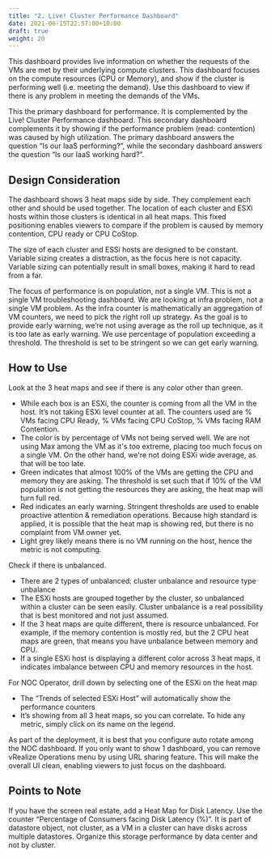 ```yaml
---
title: "2. Live! Cluster Performance Dashboard"
date: 2021-06-15T22:57:00+10:00
draft: true
weight: 20
---
```


This dashboard provides live information on whether the requests of the VMs are met by their underlying compute clusters. This dashboard focuses on the compute resources (CPU or Memory), and show if the cluster is performing well (i.e. meeting the demand). Use this dashboard to view if there is any problem in meeting the demands of the VMs.

This the primary dashboard for performance. It is complemented by the Live! Cluster Performance dashboard. This secondary dashboard complements it by showing if the performance problem (read: contention) was caused by high utilization. The primary dashboard answers the question “Is our IaaS performing?”, while the secondary dashboard answers the question “Is our IaaS working hard?”.

## Design Consideration

The dashboard shows 3 heat maps side by side. They complement each other and should be used together. The location of each cluster and ESXi hosts within those clusters is identical in all heat maps. This fixed positioning enables viewers to compare if the problem is caused by memory contention, CPU ready or CPU CoStop.

The size of each cluster and ESSi hosts are designed to be constant. Variable sizing creates a distraction, as the focus here is not capacity. Variable sizing can potentially result in small boxes, making it hard to read from a far. 

The focus of performance is on population, not a single VM. This is not a single VM troubleshooting dashboard. We are looking at infra problem, not a single VM problem. As the infra counter is mathematically an aggregation of VM counters, we need to pick the right roll up strategy. As the goal is to provide early warning, we’re not using average as the roll up technique, as it is too late as early warning. We use percentage of population exceeding a threshold. The threshold is set to be stringent so we can get early warning.

## How to Use

Look at the 3 heat maps and see if there is any color other than green.
- While each box is an ESXi, the counter is coming from all the VM in the host. It’s not taking ESXi level counter at all. The counters used are % VMs facing CPU Ready, % VMs facing CPU CoStop, % VMs facing RAM Contention. 
- The color is by percentage of VMs not being served well. We are not using Max among the VM as it's too extreme, placing too much focus on a single VM. On the other hand, we're not doing ESXi wide average, as that will be too late.
- Green indicates that almost 100% of the VMs are getting the CPU and memory they are asking. The threshold is set such that if 10% of the VM population is not getting the resources they are asking, the heat map will turn full red. 
- Red indicates an early warning. Stringent thresholds are used to enable proactive attention & remediation operations. Because high standard is applied, it is possible that the heat map is showing red, but there is no complaint from VM owner yet. 
- Light grey likely means there is no VM running on the host, hence the metric is not computing. 

Check if there is unbalanced. 
- There are 2 types of unbalanced: cluster unbalance and resource type unbalance
- The ESXi hosts are grouped together by the cluster, so unbalanced within a cluster can be seen easily. Cluster unbalance is a real possibility that is best monitored and not just assumed.
- If the 3 heat maps are quite different, there is resource unbalanced. For example, if the memory contention is mostly red, but the 2 CPU heat maps are green, that means you have unbalance between memory and CPU.
- If a single ESXi host is displaying a different color across 3 heat maps, it indicates imbalance between CPU and memory resources in the host.

For NOC Operator, drill down by selecting one of the ESXi on the heat map
- The “Trends of selected ESXi Host” will automatically show the performance counters 
- It’s showing from all 3 heat maps, so you can correlate. To hide any metric, simply click on its name on the legend.

As part of the deployment, it is best that you configure auto rotate among the NOC dashboard. If you only want to show 1 dashboard, you can remove vRealize Operations menu by using URL sharing feature. This will make the overall UI clean, enabling viewers to just focus on the dashboard. 

## Points to Note

If you have the screen real estate, add a Heat Map for Disk Latency. Use the counter “Percentage of Consumers facing Disk Latency (%)”. It is part of datastore object, not cluster, as a VM in a cluster can have disks across multiple datastores. Organize this storage performance by data center and not by cluster.